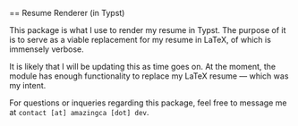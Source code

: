 == Resume Renderer (in Typst)

This package is what I use to render my resume in Typst. The purpose of it is to serve as a viable replacement for my resume in LaTeX, of which is immensely verbose.

It is likely that I will be updating this as time goes on. At the moment, the module has enough functionality to replace my LaTeX resume — which was my intent.

For questions or inqueries regarding this package, feel free to message me at `contact [at] amazingca [dot] dev`.